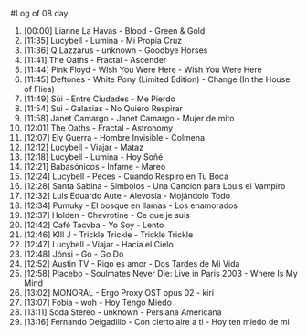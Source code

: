 #Log of 08 day

1. [00:00] Lianne La Havas - Blood - Green & Gold
1. [11:35] Lucybell - Lumina - Mi Propia Cruz
1. [11:36] Q Lazzarus - unknown - Goodbye Horses
1. [11:41] The Oaths - Fractal - Ascender
1. [11:44] Pink Floyd - Wish You Were Here - Wish You Were Here
1. [11:45] Deftones - White Pony (Limited Edition) - Change (In the House of Flies)
1. [11:49] Súi - Entre Ciudades - Me Pierdo
1. [11:54] Sui - Galaxias - No Quiero Respirar
1. [11:58] Janet Camargo - Janet Camargo - Mujer de mito
1. [12:01] The Oaths - Fractal - Astronomy
1. [12:07] Ely Guerra - Hombre Invisible - Colmena
1. [12:12] Lucybell - Viajar - Mataz
1. [12:18] Lucybell - Lumina - Hoy Soñé
1. [12:21] Babasónicos - Infame - Mareo
1. [12:24] Lucybell - Peces - Cuando Respiro en Tu Boca
1. [12:28] Santa Sabina - Simbolos - Una Cancion para Louis el Vampiro
1. [12:32] Luis Eduardo Aute - Alevosía - Mojándolo Todo
1. [12:34] Pumuky - El bosque en llamas - Los enamorados
1. [12:37] Holden - Chevrotine - Ce que je suis
1. [12:42] Café Tacvba - Yo Soy - Lento
1. [12:46] KIll J - Trickle Trickle - Trickle Trickle
1. [12:47] Lucybell - Viajar - Hacia el Cielo
1. [12:48] Jónsi - Go - Go Do
1. [12:52] Austin TV - Rigo es amor - Dos Tardes de Mi Vida
1. [12:58] Placebo - Soulmates Never Die: Live in Paris 2003 - Where Is My Mind
1. [13:02] MONORAL - Ergo Proxy OST opus 02 - kiri
1. [13:07] Fobia - woh - Hoy Tengo Miedo
1. [13:11] Soda Stereo - unknown - Persiana Americana
1. [13:16] Fernando Delgadillo - Con cierto aire a ti - Hoy ten miedo de mi

